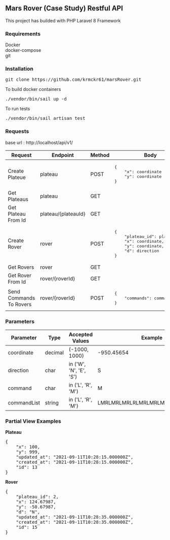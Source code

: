 ## Mars Rover (Case Study) Restful API

This project has builded with PHP Laravel 8 Framework

<b><h3>Requirements</h3></b>
Docker<br>
docker-compose<br>
git<br>

<b><h3>Installation</h3></b>
<pre>git clone https://github.com/krmckr61/marsRover.git</pre>
To build docker containers
<pre>./vendor/bin/sail up -d</pre>
To run tests
<pre>./vendor/bin/sail artisan test</pre>


<b><h3>Requests</h3></b>
base url : http://localhost/api/v1/
<table>
<thead>
<th>Request</th>
<th>Endpoint</th>
<th>Method</th>
<th>Body</th>
<th>Return</th>
</thead>
<tbody>
<tr>
<td>Create Plateue</td>
<td>plateau</td>
<td>POST</td>
<td>
<pre>
{
    "x": coordinate
    "y": coordinate
}
</pre>
</td>
<td>Plateau</td>
</tr>
<tr>
    <td>Get Plateaus</td>
    <td>plateau</td>
    <td>GET</td>
    <td></td>
    <td>PlateauCollection</td>
</tr>
<tr>
    <td>Get Plateau From Id</td>
    <td>plateau/{plateauId}</td>
    <td>GET</td>
    <td></td>
    <td>Plateau</td>
</tr>
<tr>
    <td>Create Rover</td>
    <td>rover</td>
    <td>POST</td>
    <td>
<pre>
{
    "plateau_id": plateau_id,
    "x": coordinate,
    "y": coordinate,
    "d": direction
}
</pre>
     </td>
    <td>Rover</td>
</tr>
<tr>
    <td>Get Rovers</td>
    <td>rover</td>
    <td>GET</td>
    <td></td>
    <td>RoverCollection</td>
</tr>
<tr>
    <td>Get Rover From Id</td>
    <td>rover/{roverId}</td>
    <td>GET</td>
    <td></td>
    <td>Rover</td>
</tr>
<tr>
    <td>Send Commands To Rovers</td>
    <td>rover/{roverId}</td>
    <td>POST</td>
<td>
<pre>
{
    "commands": commandlist
}
</pre>
</td>
    <td>RoverCollection</td>
</tr>
</tbody>
</table>


<b><h3>Parameters</h3></b>
<table>
<thead>
<tr>
<th>Parameter</th>
<th>Type</th>
<th>Accepted Values</th>
<th>Example</th>
</tr>
</thead>
<tbody>
<tr>
<td>coordinate</td>
<td>decimal</td>
<td> (-1000, 1000)</td>
<td>-950.45654</td>
</tr>
<tr>
<td>direction</td>
<td>char</td>
<td> in ('W', 'N', 'E', 'S')</td>
<td> S</td>
</tr>
<tr>
<td>command</td>
<td>char</td>
<td> in ('L', 'R', 'M')</td>
<td>M</td>
</tr>
<tr>
<td>commandList</td>
<td>string</td>
<td> in ('L', 'R', 'M')</td>
<td>LMRLMRLMRLRLMRLMRLMRMLRMMMMMM</td>
</tr>
</tbody>
</table>

<b><h3>Partial View Examples</h3></b>
<b>Plateau</b>
<pre>
{
    "x": 100,
    "y": 999,
    "updated_at": "2021-09-11T10:28:15.000000Z",
    "created_at": "2021-09-11T10:28:15.000000Z",
    "id": 13
}
</pre>

<b>Rover</b>
<pre>
{
    "plateau_id": 2,
    "x": 124.67987,
    "y": -50.67987,
    "d": "N",
    "updated_at": "2021-09-11T10:28:35.000000Z",
    "created_at": "2021-09-11T10:28:35.000000Z",
    "id": 15
}
</pre>
